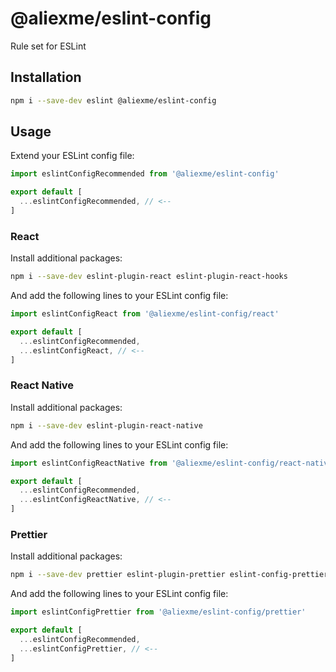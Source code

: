 # @aliexme/eslint-config

Rule set for ESLint

## Installation

```sh
npm i --save-dev eslint @aliexme/eslint-config
```

## Usage

Extend your ESLint config file:

```js
import eslintConfigRecommended from '@aliexme/eslint-config'

export default [
  ...eslintConfigRecommended, // <--
]
```

### React

Install additional packages:

```sh
npm i --save-dev eslint-plugin-react eslint-plugin-react-hooks
```

And add the following lines to your ESLint config file:

```js
import eslintConfigReact from '@aliexme/eslint-config/react'

export default [
  ...eslintConfigRecommended,
  ...eslintConfigReact, // <--
]
```

### React Native

Install additional packages:

```sh
npm i --save-dev eslint-plugin-react-native
```

And add the following lines to your ESLint config file:

```js
import eslintConfigReactNative from '@aliexme/eslint-config/react-native'

export default [
  ...eslintConfigRecommended,
  ...eslintConfigReactNative, // <--
]
```

### Prettier

Install additional packages:

```sh
npm i --save-dev prettier eslint-plugin-prettier eslint-config-prettier
```

And add the following lines to your ESLint config file:

```js
import eslintConfigPrettier from '@aliexme/eslint-config/prettier'

export default [
  ...eslintConfigRecommended,
  ...eslintConfigPrettier, // <--
]
```
